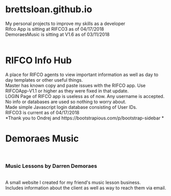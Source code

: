# brettsloan.github.io
My personal projects to improve my skills as a developer<br>
Rifco App is sitting at RIFCO3 as of 04/17/2018<br>
DemoraesMusic is sitting at V1.6 as of 03/11/2018<br><br>
<h1>RIFCO Info Hub</h1>
A place for RIFCO agents to view important information as well as day to day templates or other useful things.<br>
Master has known copy and paste issues with the RIFCO app. Use RIFCOApp-V1.1 or higher as they were fixed in that update.<br>
LOGIN Page of RIFCO app is useless as of now. Any username is accepted. No info or databases are used so nothing to worry about. 
<br>
Made simple Javascript login database consisting of User IDs.<br>
RIFCO3 is current as of 04/17/2018
<br>
*Thank you to Ondrej and https://bootstrapious.com/p/bootstrap-sidebar *
<h1>Demoraes Music</h1><br>
<h3>Music Lessons by Darren Demoraes</h3><br>
A small website I created for my friend's music lesson business.<br>
Includes information about the client as well as way to reach them via email.
